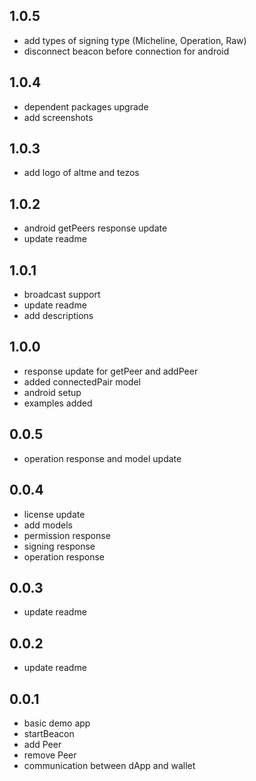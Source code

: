 ## 1.0.5
* add types of signing type (Micheline, Operation, Raw)
* disconnect beacon before connection for android

## 1.0.4
* dependent packages upgrade
* add screenshots

## 1.0.3
* add logo of altme and tezos

## 1.0.2
* android getPeers response update
* update readme

## 1.0.1
* broadcast support
* update readme
* add descriptions

## 1.0.0
* response update for getPeer and addPeer
* added connectedPair model
* android setup
* examples added

## 0.0.5
* operation response and model update

## 0.0.4
* license update
* add models
* permission response
* signing response
* operation response

## 0.0.3
* update readme

## 0.0.2
* update readme 

## 0.0.1

* basic demo app 
* startBeacon
* add Peer
* remove Peer
* communication between dApp and wallet